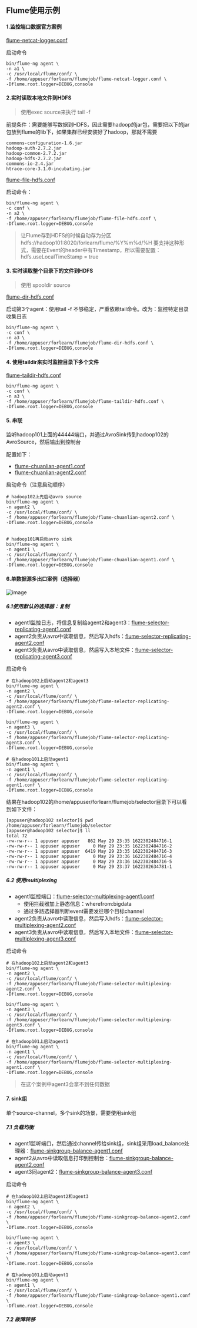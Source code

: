 ## Flume使用示例


#### 1.监控端口数据官方案例

[flume-netcat-logger.conf](conf/flume-netcat-logger.conf)

启动命令
```
bin/flume-ng agent \
-n a1 \
-c /usr/local/flume/conf/ \
-f /home/appuser/forlearn/flumejob/flume-netcat-logger.conf \
-Dflume.root.logger=DEBUG,console
```




#### 2.实时读取本地文件到HDFS
> 使用exec source来执行 tail -f

前提条件：需要能够写数据到HDFS，因此需要hadoop的jar包，需要把以下的jar包放到flume的lib下，如果集群已经安装好了hadoop，那就不需要
```
commons-configuration-1.6.jar
hadoop-auth-2.7.2.jar
hadoop-common-2.7.2.jar
hadoop-hdfs-2.7.2.jar
commons-io-2.4.jar
htrace-core-3.1.0-incubating.jar
```

[flume-file-hdfs.conf](conf/flume-file-hdfs.conf)

启动命令：
```
bin/flume-ng agent \
-c conf \
-n a2 \
-f /home/appuser/forlearn/flumejob/flume-file-hdfs.conf \
-Dflume.root.logger=DEBUG,console
```
> 让Flume存到HDFS的时候自动存为分区
> hdfs://hadoop101:8020/forlearn/flume/%Y%m%d/%H
> 要支持这种形式，需要在Event的header中有Timestamp，所以需要配置：
> hdfs.useLocalTimeStamp = true 

#### 3. 实时读取整个目录下的文件到HDFS
> 使用 spooldir source

[flume-dir-hdfs.conf](conf/flume-dir-hdfs.conf)

启动第3个agent：使用tail -f 不够稳定，严重依赖tail命令。改为：监控特定目录收集日志
```
bin/flume-ng agent \
-c conf \
-n a3 \
-f /home/appuser/forlearn/flumejob/flume-dir-hdfs.conf \
-Dflume.root.logger=DEBUG,console
```

#### 4. 使用taildir来实时监控目录下多个文件

[flume-taildir-hdfs.conf](conf/flume-taildir-hdfs.conf)

```
bin/flume-ng agent \
-c conf \
-n a3 \
-f /home/appuser/forlearn/flumejob/flume-taildir-hdfs.conf \
-Dflume.root.logger=DEBUG,console
```

#### 5. 串联
监听hadoop101上面的44444端口，并通过AvroSink传到hadoop102的AvroSource，然后输出到控制台

配置如下：
- [flume-chuanlian-agent1.conf](conf/flume-chuanlian-agent1.conf)
- [flume-chuanlian-agent2.conf](conf/flume-chuanlian-agent2.conf)

启动命令（注意启动顺序）
```
# hadoop102上先启动avro source
bin/flume-ng agent \
-n agent2 \
-c /usr/local/flume/conf/ \
-f /home/appuser/forlearn/flumejob/flume-chuanlian-agent2.conf \
-Dflume.root.logger=DEBUG,console


# hadoop101再启动avro sink
bin/flume-ng agent \
-n agent1 \
-c /usr/local/flume/conf/ \
-f /home/appuser/forlearn/flumejob/flume-chuanlian-agent1.conf \
-Dflume.root.logger=DEBUG,console
```

#### 6.单数据源多出口案例（选择器）

![image](images/单数据源多出口案例.png)

##### 6.1使用默认的选择器：复制
- agent1监控日志，将信息复制给agent2和agent3：[flume-selector-replicating-agent1.conf](flume-selector-replicating-agent1.conf)
- agent2负责从avro中读取信息，然后写入hdfs：[flume-selector-replicating-agent2.conf](flume-selector-replicating-agent2.conf)
- agent3负责从avro中读取信息，然后写入本地文件：[flume-selector-replicating-agent3.conf](flume-selector-replicating-agent3.conf)

启动命令
```
# 在hadoop102上启动agent2和agent3
bin/flume-ng agent \
-n agent2 \
-c /usr/local/flume/conf/ \
-f /home/appuser/forlearn/flumejob/flume-selector-replicating-agent2.conf \
-Dflume.root.logger=DEBUG,console

bin/flume-ng agent \
-n agent3 \
-c /usr/local/flume/conf/ \
-f /home/appuser/forlearn/flumejob/flume-selector-replicating-agent3.conf \
-Dflume.root.logger=DEBUG,console

# 在hadoop101上启动agent1
bin/flume-ng agent \
-n agent1 \
-c /usr/local/flume/conf/ \
-f /home/appuser/forlearn/flumejob/flume-selector-replicating-agent1.conf \
-Dflume.root.logger=DEBUG,console
```
结果在hadoop102的/home/appuser/forlearn/flumejob/selector目录下可以看到如下文件：
```
[appuser@hadoop102 selector]$ pwd
/home/appuser/forlearn/flumejob/selector
[appuser@hadoop102 selector]$ ll
total 72
-rw-rw-r-- 1 appuser appuser   862 May 29 23:35 1622302484716-1
-rw-rw-r-- 1 appuser appuser     0 May 29 23:35 1622302484716-2
-rw-rw-r-- 1 appuser appuser  6419 May 29 23:35 1622302484716-3
-rw-rw-r-- 1 appuser appuser     0 May 29 23:36 1622302484716-4
-rw-rw-r-- 1 appuser appuser     0 May 29 23:36 1622302484716-5
-rw-rw-r-- 1 appuser appuser     0 May 29 23:37 1622302634781-1
```

##### 6.2 使用multiplexing
- agent1监控端口：[flume-selector-multiplexing-agent1.conf](conf/flume-selector-multiplexing-agent1.conf)
    - 使用拦截器加上静态信息：wherefrom:bigdata
    - 通过多路选择器判断event需要发往哪个目标channel
- agent2负责从avro中读取信息，然后写入hdfs：[flume-selector-multiplexing-agent2.conf](flume-selector-multiplexing-agent2.conf)
- agent3负责从avro中读取信息，然后写入本地文件：[flume-selector-multiplexing-agent3.conf](flume-selector-multiplexing-agent3.conf)

启动命令
```
# 在hadoop102上启动agent2和agent3
bin/flume-ng agent \
-n agent2 \
-c /usr/local/flume/conf/ \
-f /home/appuser/forlearn/flumejob/flume-selector-multiplexing-agent2.conf \
-Dflume.root.logger=DEBUG,console

bin/flume-ng agent \
-n agent3 \
-c /usr/local/flume/conf/ \
-f /home/appuser/forlearn/flumejob/flume-selector-multiplexing-agent3.conf \
-Dflume.root.logger=DEBUG,console

# 在hadoop101上启动agent1
bin/flume-ng agent \
-n agent1 \
-c /usr/local/flume/conf/ \
-f /home/appuser/forlearn/flumejob/flume-selector-multiplexing-agent1.conf \
-Dflume.root.logger=DEBUG,console
```
> 在这个案例中agent3会拿不到任何数据

#### 7. sink组
单个source-channel，多个sink的场景，需要使用sink组

##### 7.1 负载均衡
- agent1监听端口，然后通过channel传给sink组，sink组采用load_balance处理器：[flume-sinkgroup-balance-agent1.conf](conf/flume-sinkgroup-balance-agent1.conf)
- agent2从avro中读取信息打印到控制台：[flume-sinkgroup-balance-agent2.conf](conf/flume-sinkgroup-balance-agent2.conf)
- agent3同agent2：[flume-sinkgroup-balance-agent3.conf](conf/flume-sinkgroup-balance-agent3.conf)

启动命令
```
# 在hadoop102上启动agent2和agent3
bin/flume-ng agent \
-n agent2 \
-c /usr/local/flume/conf/ \
-f /home/appuser/forlearn/flumejob/flume-sinkgroup-balance-agent2.conf \
-Dflume.root.logger=DEBUG,console

bin/flume-ng agent \
-n agent3 \
-c /usr/local/flume/conf/ \
-f /home/appuser/forlearn/flumejob/flume-sinkgroup-balance-agent3.conf \
-Dflume.root.logger=DEBUG,console

# 在hadoop101上启动agent1
bin/flume-ng agent \
-n agent1 \
-c /usr/local/flume/conf/ \
-f /home/appuser/forlearn/flumejob/flume-sinkgroup-balance-agent1.conf \
-Dflume.root.logger=DEBUG,console
```

##### 7.2 故障转移